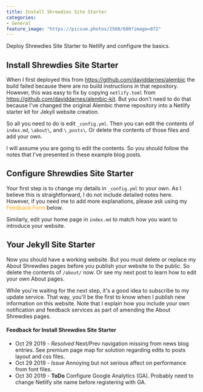```yaml
---
title: Install Shrewdies Site Starter
categories:
- General
feature_image: "https://picsum.photos/2560/600?image=872"
---
```


Deploy Shrewdies Site Starter to Netlify and configure the basics.

<!-- more -->

##  Install Shrewdies Site Starter
When I first deployed this from https://github.com/daviddarnes/alembic the build failed because there are no build instructions in that repository. However, this was easy to fix by copying ```netlify.toml``` from https://github.com/daviddarnes/alembic-kit. But you don't need to do that because I've changed the original Alembic theme repository into a Netlify starter kit for Jekyll website creation.

So all you need to do is edit ```_config.yml```. Then you can edit the contents of ```index.md```, ```\about\```, and ```\_posts\```. Or delete the contents of those files and add your own.

I will assume you are going to edit the contents. So you should follow the notes that I've presented in these example blog posts.

##  Configure Shrewdies Site Starter
Your first step is to change my details in ```_config.yml``` to your own. As I believe this is straightforward, I do not include detailed notes here. However, if you need me to add more explanations, please ask using my <span style="color:orange">Feedback Form</span> below.

Similarly, edit your home page in ```index.md``` to match how you want to introduce your website.

##  Your Jekyll Site Starter
Now you should have a working website. But you must delete or replace my About Shrewdies pages before you publish your website to the public. So delete the contents of ```/about/``` now. Or see my next post to learn how to edit your own About pages.

While you're waiting for the next step, it's a good idea to subscribe to my update service. That way, you'll be the first to know when I publish new information on this website. Note that I explain how you include your own notification and feedback services as part of amending the About Shrewdies pages.

#### Feedback for Install Shrewdies Site Starter
- Oct 29 2019 - *Resolved* Next/Prev navigation missing from news blog entries. See premium page map for solution regarding edits to posts layout and css files.
- Oct 29 2019 - *Issue* Annoying but not serious affect on performance from font files.
- Oct 30 2019 - **ToDo** Configure Google Analytics (GA). Probably need to change Netlify site name before registering with GA. 
